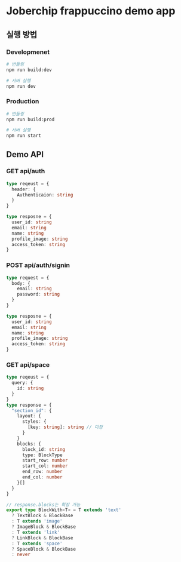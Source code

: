 # Joberchip frappuccino demo app

## 실행 방법

### Developmenet

```bash
# 번들링
npm run build:dev

# 서버 실행
npm run dev
```

### Production

```bash
# 번들링
npm run build:prod

# 서버 실행
npm run start
```

## Demo API

### GET api/auth

```ts
type reqeust = {
  header: {
    Authenticaion: string
  }
}

type resposne = {
  user_id: string
  email: string
  name: string
  profile_image: string
  access_token: string
}
```

### POST api/auth/signin

```ts
type request = {
  body: {
    email: string
    password: string
  }
}

type resposne = {
  user_id: string
  email: string
  name: string
  profile_image: string
  access_token: string
}
```

### GET api/space

```ts
type reqeust = {
  query: {
    id: string
  }
}
type response = {
  "section_id": {
    layout: {
      styles: {
        [key: string]: string // 미정
      }
    }
    blocks: {
      block_id: string
      type: BlockType
      start_row: number
      start_col: number
      end_row: number
      end_col: number
    }[]
  }
}

// response.blocks는 확장 가능
export type BlockWith<T> = T extends 'text'
  ? TextBlock & BlockBase
  : T extends 'image'
  ? ImageBlock & BlockBase
  : T extends 'link'
  ? LinkBlock & BlockBase
  : T extends 'space'
  ? SpaceBlock & BlockBase
  : never
```
